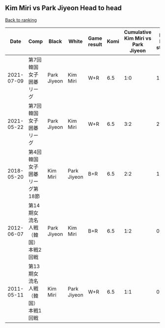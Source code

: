 ## Kim Miri vs Park Jiyeon Head to head

[Back to ranking](../../index.md)




| **Date** | **Comp** | **Black** | **White** | **Game result** | **Komi** | **Cumulative Kim Miri vs Park Jiyeon** | **Kim Miri streak** | **Park Jiyeon streak** | 
| --- | --- | --- | --- | --- | --- | --- | --- | --- |
| 2021-07-09 | 第7回韓国女子囲碁リーグ | Park Jiyeon | Kim Miri | W+R | 6.5 | 1:0 | 1 | 0 | 
| 2021-05-22 | 第7回韓国女子囲碁リーグ | Park Jiyeon | Kim Miri | W+R | 6.5 | 3:2 | 2 | 0 | 
| 2018-05-20 | 第4回韓国女子囲碁リーグ第18節 | Kim Miri | Park Jiyeon | B+R | 6.5 | 2:2 | 1 | 0 | 
| 2012-06-07 | 第14期女流名人戦（韓国）本戦2回戦 | Park Jiyeon | Kim Miri | B+R | 6.5 | 1:2 | 0 | 2 | 
| 2011-05-11 | 第13期女流名人戦（韓国）本戦1回戦 | Kim Miri | Park Jiyeon | W+R | 6.5 | 1:1 | 0 | 1 |




